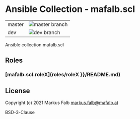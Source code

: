# Ansible Collection - mafalb.scl


|||
|---|---|
|master|![master branch](https://github.com/mafalb/ansible-collection-scl/workflows/CI/badge.svg?branch=master)|
|dev|![dev branch](https://github.com/mafalb/ansible-collection-scl/workflows/CI/badge.svg?branch=dev)|


Ansible collection mafalb.scl

## Roles

### [mafalb.scl.roleX](roles/roleX }}/README.md)

## License

Copyright (c) 2021 Markus Falb <markus.falb@mafalb.at>

BSD-3-Clause
